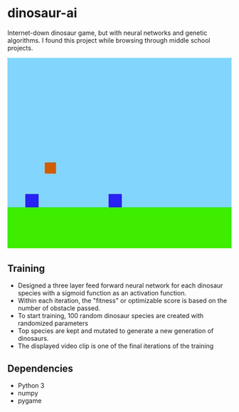 # dinosaur-ai #
Internet-down dinosaur game, but with neural networks and genetic algorithms. I found this project while browsing through middle school projects. 

<div align="center"> 
  <img src="Dinosaur game.gif"/>
</div>


## Training ##

- Designed a three layer feed forward neural network for each dinosaur species with a sigmoid function as an activation function. 
- Within each iteration, the "fitness" or optimizable score is based on the number of obstacle passed. 
- To start training, 100 random dinosaur species are created with randomized parameters
- Top species are kept and mutated to generate a new generation of dinosaurs. 
- The displayed video clip is one of the final iterations of the training

## Dependencies ##

- Python 3
- numpy
- pygame
